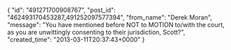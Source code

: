  {
   "id": "491271700908767",
   "post_id": "462493170453287_491252097577394",
   "from_name": "Derek Moran",
   "message": "You have mentioned before NOT to MOTION to/with the court, as you are unwittingly consenting to their jurisdiction, Scott?",
   "created_time": "2013-03-11T20:37:43+0000"
 }
